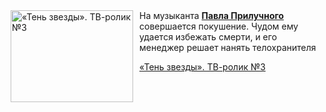 <!--2025-08-16 08:00:18-->
<div class="yb">
  <div class="rss kino_kino"><a href="https://www.kino-teatr.ru/video/52441/" title="«Тень звезды». ТВ-ролик №3"><img src="https://www.kino-teatr.ru/video/1/4/52441/poster.jpg" width="196" height="147" align="left" hspace="5" style="margin: 0px 10px 0px 5px" alt="«Тень звезды». ТВ-ролик №3"/></a>На музыканта <a href=https://www.kino-teatr.ru/kino/acter/m/ros/25911/bio/ target=_blank><strong>Павла Прилучного</strong></a> совершается покушение. Чудом ему удается избежать смерти, и его менеджер решает нанять телохранителя <p class="titl"><a href="https://www.kino-teatr.ru/video/52441/">«Тень звезды». ТВ-ролик №3</a></p></div>
</div>

